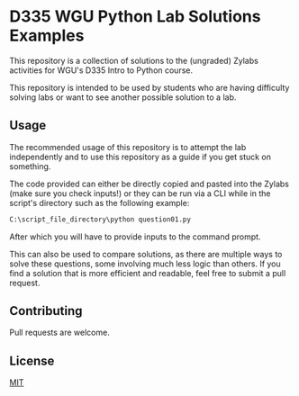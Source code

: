 # D335 WGU Python Lab Solutions Examples

This repository is a collection of solutions to the (ungraded) Zylabs activities for WGU's D335 Intro to Python course.

This repository is intended to be used by students who are having difficulty solving labs or want to see another possible solution to a lab.


## Usage

The recommended usage of this repository is to attempt the lab independently and to use this repository as a guide if you get stuck on something.

The code provided can either be directly copied and pasted into the Zylabs (make sure you check inputs!) or they can be run via a CLI while in the script's directory such as the following example:

```bash
C:\script_file_directory\python question01.py
```

After which you will have to provide inputs to the command prompt.

This can also be used to compare solutions, as there are multiple ways to solve these questions, some involving much less logic than others.  If you find a solution that is more efficient and readable, feel free to submit a pull request.

## Contributing

Pull requests are welcome.

## License

[MIT](https://choosealicense.com/licenses/mit/)